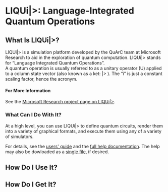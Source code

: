 # LIQUi|>: Language-Integrated Quantum Operations

## What Is LIQUi|>?

LIQUi|> is a simulation platform developed by the QuArC team at Microsoft Research to aid in the exploration of quantum computation. 
LIQUi|> stands for “Language Integrated Quantum Operations”.  
A quantum operation is usually referred to as a unitary operator (U) applied to a column state vector (also known as a ket: |> ).
The “i” is just a constant scaling factor, hence the acronym.

#### For More Information

See the [Microsoft Research project page on LIQUi|>](http://research.microsoft.com/en-us/projects/liquid/).


### What Can I Do With It?

At a high level, you can use LIQUi|> to define quantum circuits, render them into a variety of graphical formats, and execute them
using any of a variety of simulators.

For details, see the [users' guide](Documentation/Liquid.pdf) and the [full help documentation](Documentation/index.html).
The help may also be dowloaded as a [single file](Documentation/Liquid.chm), if desired.


## How Do I Use It?


## How Do I Get It?